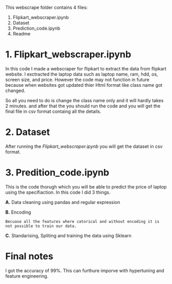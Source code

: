 This webscrape folder contains 4 files:
1. Flipkart_webscraper.ipynb
2. Dataset
3. Prediction_code.ipynb
4. Readme

# **1. Flipkart_webscraper.ipynb**
In this code I made a webscraper for flipkart to extract the data from flipkart website.
I exctracted the laptop data such as laptop name, ram, hdd, os, screen size, and price.
However the code may not function in future because when websites got updated thier Html format like class name got changed.

So all you need to do is change the class name only and it will hardly takes 2 minutes. 
and after that the you should run the code and you will get the final file in csv format containg all the details.

# **2. Dataset**

After running the _Flipkart_webscraper.ipynb_ you will get the dataset in csv format.

# **3. Predition_code.ipynb**

This is the code thorugh which you will be able to predict the price of laptop using the specifiaction.
In this code I did 3 things.

  **A.** Data cleaning using pandas and regular expression
  
  **B.** Encoding
  
    Becuase all the features where catorical and without encoding it is not possible to train our data.
    
  **C.** Standarising, Spliting and training the data using Sklearn
  
 # Final notes
  
  I got the accuracy of 99%. This can furthure imporve with hypertuning and feature engineering.


